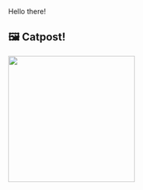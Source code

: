 Hello there!



## 🖼️ Catpost!

<sub>
    <img src="https://cdn2.thecatapi.com/images/2a3.jpg" height="256">
</sub>

